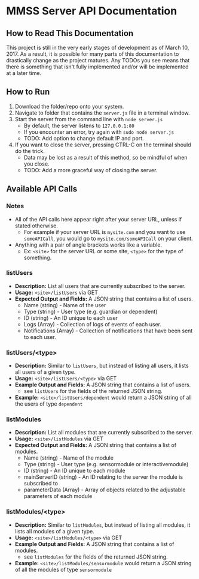 # MMSS Server API Documentation

## How to Read This Documentation

This project is still in the very early stages of development as of March 10, 2017. As a result, it is possible for many parts of this documentation to drastically change as the project matures. Any TODOs you see means that there is something that isn't fully implemented and/or will be implemented at a later time.

## How to Run

1. Download the folder/repo onto your system.
2. Navigate to folder that contains the `server.js` file in a terminal window.
3. Start the server from the command line with `node server.js`
   * By default, the server listens to `127.0.0.1:80`
   * If you encounter an error, try again with `sudo node server.js`
   * TODO: Add option to change default IP and port.
4. If you want to close the server, pressing CTRL-C on the terminal should do the trick.
   * Data may be lost as a result of this method, so be mindful of when you close.
   * TODO: Add a more graceful way of closing the server.

## Available API Calls

### Notes
* All of the API calls here appear right after your server URL, unless if stated otherwise. 
    * For example if your server URL is `mysite.com` and you want to use `someAPICall`, you would go to `mysite.com/someAPICall` on your client. 
* Anything with a pair of angle brackets works like a variable.
    * Ex: `<site>` for the server URL or some site, `<type>` for the type of something.

### listUsers
* **Description:** List all users that are currently subscribed to the server.
* **Usage:** `<site>/listUsers` via GET
* **Expected Output and Fields:** A JSON string that contains a list of users.
    * Name (string) - Name of the user
    * Type (string) - User type (e.g. guardian or dependent)
    * ID (string) - An ID unique to each user
    * Logs (Array) - Collection of logs of events of each user.
    * Notifications (Array) - Collection of notifications that have been sent to each user.

### listUsers/\<type>
* **Description:** Similar to `listUsers`, but instead of listing all users, it lists all users of a given type.
* **Usage:** `<site>/listUsers/<type>` via GET
* **Example Output and Fields:** A JSON string that contains a list of users.
    * see `listUsers` for the fields of the returned JSON string.
* **Example:** `<site>/listUsers/dependent` would return a JSON string of all the users of type `dependent`

### listModules
* **Description:** List all modules that are currently subscribed to the server.
* **Usage:** `<site>/listModules` via GET
* **Expected Output and Fields:** A JSON string that contains a list of modules.
    * Name (string) - Name of the module
    * Type (string) - User type (e.g. sensormodule or interactivemodule)
    * ID (string) - An ID unique to each module
    * mainServerID (string) - An ID relating to the server the module is subscribed to
    * parameterData (Array) - Array of objects related to the adjustable parameters of each module

### listModules/\<type>
* **Description:** Similar to `listModules`, but instead of listing all modules, it lists all modules of a given type.
* **Usage:** `<site>/listModules/<type>` via GET
* **Example Output and Fields:** A JSON string that contains a list of modules.
    * see `listModules` for the fields of the returned JSON string.
* **Example:** `<site>/listModules/sensormodule` would return a JSON string of all the modules of type `sensormodule`